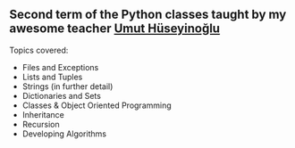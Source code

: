 ## Second term of the Python classes taught by my awesome teacher <a href="http://yunus.hacettepe.edu.tr/~uhus/publications.php">Umut Hüseyinoğlu</a>

Topics covered:
- Files and Exceptions
- Lists and Tuples
- Strings (in further detail)
- Dictionaries and Sets
- Classes & Object Oriented Programming
- Inheritance
- Recursion
- Developing Algorithms
